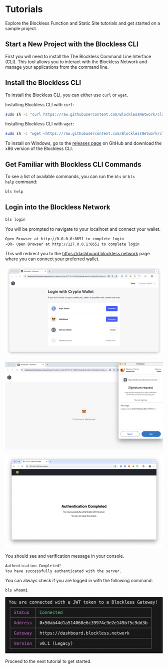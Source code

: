 # Tutorials

Explore the Blockless Function and Static Site tutorials and get started on a sample project.

## Start a New Project with the Blockless CLI

First you will need to install the The Blockless Command Line Interface (CLI). This tool allows you to interact with the Blockless Network and manage your applications from the command line.

## Install the Blockless CLI

To install the Blockless CLI, you can either use `curl` or `wget`.

Installing Blockless CLI with `curl`:

```bash
sudo sh -c "curl https://raw.githubusercontent.com/BlocklessNetwork/cli/main/download.sh | bash"
```

Installing Blockless CLI with `wget`:

```bash
sudo sh -c "wget <https://raw.githubusercontent.com/BlocklessNetwork/cli/main/download.sh> -v -O download.sh; chmod +x download.sh; ./download.sh; rm -rf download.sh"
```

To install on Windows, go to the [releases page](https://github.com/blocklessnetwork/cli/releases) on GitHub and download the x86 version of the Blockless CLI.

## Get Familiar with Blockless CLI Commands

To see a list of available commands, you can run the `bls` or `bls help` command:

```bash
bls help
```

## Login into the Blockless Network

```bash
bls login
```

You will be prompted to navigate to your localhost and connect your wallet.

```bash
Open Browser at http://0.0.0.0:8651 to complete login
-OR- Open Browser at http://127.0.0.1:8651 to complete login
```

This will redirect you to the https://dashboard.blockless.network page where you can connect your preferred wallet.

![login page](./assets/img/login-with-crypto-wallet.png "Login with Crypto Wallet")

![login page](./assets/img/login-with-crypto-wallet-1.png "Login with Crypto Wallet")

![login page](./assets/img/login-with-crypto-wallet-2.png "Login with Crypto Wallet")

You should see and verification message in your console.

```bash
Authentication Completed!
You have successfully authenticated with the server.
```

You can always check if you are logged in with the following command:

```bash
bls whoami
```

![login verification](./assets/img/login-verification.png "Login verification")

Proceed to the next tutorial to get started.
